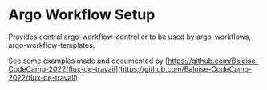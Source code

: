 # Argo Workflow Setup

Provides central argo-workflow-controller to be used by argo-workflows, argo-workflow-templates.

See some examples made and documented by [https://github.com/Baloise-CodeCamp-2022/flux-de-travail](https://github.com/Baloise-CodeCamp-2022/flux-de-travail)